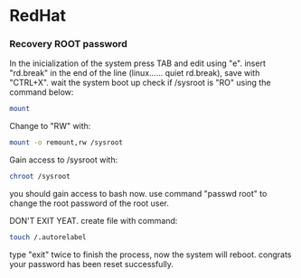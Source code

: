 # RedHat

### Recovery ROOT password
In the inicialization of the system press TAB and edit using "e".
insert "rd.break" in the end of the line (linux...... quiet rd.break), save with "CTRL+X".
wait the system boot up
check if /sysroot is "RO" using the command below:
```bash
mount
```
Change to "RW" with:
```bash
mount -o remount,rw /sysroot
```
Gain access to /sysroot with:
```bash
chroot /sysroot
```
you should gain access to bash now.
use command "passwd root" to change the root password of the root user.

DON'T EXIT YEAT.
create file with command: 
```bash
touch /.autorelabel
```
type "exit" twice to finish the process,
now the system will reboot.
congrats your password has been reset successfully.

